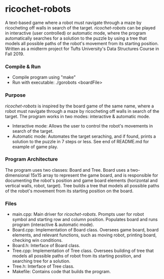 # ricochet-robots
A text-based game where a robot must navigate through a maze by ricocheting off walls in search of the target. *ricochet-robots* can be played in interactive (user controlled) or automatic mode, where the program automatically searches for a solution to the puzzle by using a tree that models all possible paths of the robot's movement from its starting position. Written as a midterm project for Tufts University's Data Structures Course in Fall 2019.

### Compile & Run
* Compile program using "make"
* Run with executable: ./gorobots \<boardFile\>

### Purpose
*ricochet-robots* is inspired by the board game of the same name, where a robot must navigate through a maze by ricocheting off walls in search of the target. The program works in two modes: interactive & automatic mode.
* Interactive mode: Allows the user to control the robot's movements in search of the target.
* Automatic mode: Automates the target seraching, and if found, prints a solution to the puzzle in 7 steps or less.
See end of README.md for example of game play.

### Program Architecture
The program uses two classes: Board and Tree. Board uses a two-dimensional 15x15 array to represent the game board, and is responsible for documenting the robot's position and game board elements (horizontal and vertical walls, robot, target). Tree builds a tree that models all possible paths of the robot's movement from its starting position on the board.

### Files
* main.cpp: Main driver for *ricochet-robots*. Prompts user for robot symbol and starting row and column position. Populates board and runs program (interactive & automatic mode).
* Board.cpp: Implementation of Board class. Oversees game board, board elements, and relevant functions, such as moving robot, printing board, checking win conditions.
* Board.h: Interface of Board class.
* Tree.cpp: Implementation of Tree class. Oversees building of tree that models all possible paths of robot from its starting position, and searching tree for a solution.
* Tree.h: Interface of Tree class.
* Makefile: Contains code that builds the program.
